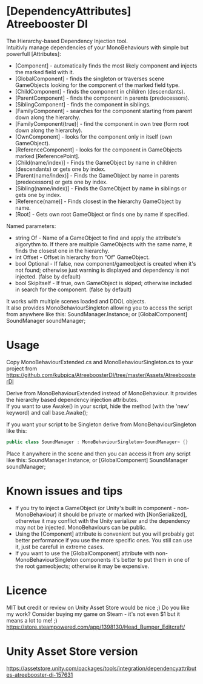 # [DependencyAttributes] Atreebooster DI
The Hierarchy-based Dependency Injection tool.  
Intuitivly manage dependencies of your MonoBehaviours with simple but powerfull [Attributes]:  
 - [Component] - automatically finds the most likely component and injects the marked field with it.  
 - [GlobalComponent] - finds the singleton or traverses scene GameObjects looking for the component of the marked field type.  
 - [ChildComponent] - finds the component in children (descendants).  
 - [ParentComponent] - finds the component in parents (predecessors).  
 - [SiblingComponent] - finds the component in siblings.  
 - [FamilyComponent] - searches for the component starting from parent down along the hierarchy.  
 - [FamilyComponent(true)] - find the component in own tree (form root down along the hierarchy).  
 - [OwnComponent] - looks for the component only in itself (own GameObject).  
 - [ReferenceComponent] - looks for the component in GameObjects marked [ReferencePoint].  
 - [Child(name/index)] - Finds the GameObject by name in children (descendants) or gets one by index.  
 - [Parent(name/index)] - Finds the GameObject by name in parents (predecessors) or gets one by index.  
 - [Sibling(name/index)] - Finds the GameObject by name in siblings or gets one by index.  
 - [Reference(name)] - Finds closest in the hierarchy GameObject by name.  
 - [Root] - Gets own root GameObject or finds one by name if specified.  
  
Named parameters:  
 - string Of - Name of a GameObject to find and apply the attribute's algorythm to. If there are multiple GameObjects with the same name, it finds the closest one in the hierarchy.  
 - int Offset - Offset in hierarchy from "Of" GameObject.  
 - bool Optional - If false, new component/gameobject is created when it's not found; otherwise just warning is displayed and dependency is not injected. (false by default)  
 - bool SkipItself - If true, own GameObject is skiped; otherwise included in search for the component. (false by default)
  
It works with multiple scenes loaded and DDOL objects.  
It also provides MonoBehaviourSingleton allowing you to access the script from anywhere like this: SoundManager.Instance; or [GlobalComponent] SoundManager soundManager;  

# Usage
Copy MonoBehaviourExtended.cs and MonoBehaviourSingleton.cs to your project from https://github.com/kubpica/AtreeboosterDI/tree/master/Assets/AtreeboosterDI

Derive from MonoBehaviourExtended instead of MonoBehaviour. It provides the hierarchy based dependency injection attributes.  
If you want to use Awake() in your script, hide the method (with the 'new' keyword) and call base.Awake();  
  
If you want your script to be Singleton derive from MonoBehaviourSingleton<T> like this:  
 ```c#
public class SoundManager : MonoBehaviourSingleton<SoundManager> {}  
 ```
Place it anywhere in the scene and then you can access it from any script like this: SoundManager.Instance; or [GlobalComponent] SoundManager soundManager;  

# Known issues and tips
 - If you try to inject a GameObject (or Unity's built in component - non-MonoBehaviour) it should be private or marked with [NonSerialized], otherwise it may conflict with the Unity serializer and the dependency may not be injected. MonoBehaviours can be public.
 - Using the [Component] attribute is convenient but you will probably get better performance if you use the more specific ones. You still can use it, just be carefull in extreme cases.
 - If you want to use the [GlobalComponent] attribute with non-MonoBehaviourSingleton<T> components it's better to put them in one of the root gameobjects; otherwise it may be expensive.

# Licence
MIT but credit or review on Unity Asset Store would be nice ;)
Do you like my work? Consider buying my game on Steam - it's not even $1 but it means a lot to me! ;) https://store.steampowered.com/app/1398130/Head_Bumper_Editcraft/

# Unity Asset Store version
https://assetstore.unity.com/packages/tools/integration/dependencyattributes-atreebooster-di-157631
